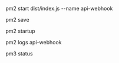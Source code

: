 <!-- start app -->
pm2 start dist/index.js --name api-webhook 
<!-- save app -->
pm2 save 
<!-- automatic start when booting -->
pm2 startup
<!-- realtime log -->
pm2 logs api-webhook
<!-- check status -->
pm3 status